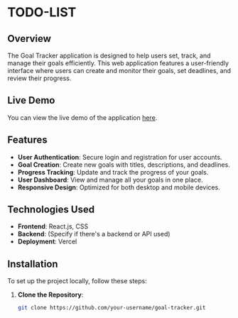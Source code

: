 # TODO-LIST

## Overview

The Goal Tracker application is designed to help users set, track, and manage their goals efficiently. This web application features a user-friendly interface where users can create and monitor their goals, set deadlines, and review their progress.

## Live Demo

You can view the live demo of the application [here](https://goal-tracker-delta-ivory.vercel.app/home).

## Features

- **User Authentication**: Secure login and registration for user accounts.
- **Goal Creation**: Create new goals with titles, descriptions, and deadlines.
- **Progress Tracking**: Update and track the progress of your goals.
- **User Dashboard**: View and manage all your goals in one place.
- **Responsive Design**: Optimized for both desktop and mobile devices.

## Technologies Used

- **Frontend**: React.js, CSS
- **Backend**: (Specify if there's a backend or API used)
- **Deployment**: Vercel

## Installation

To set up the project locally, follow these steps:

1. **Clone the Repository**:
   ```bash
   git clone https://github.com/your-username/goal-tracker.git
